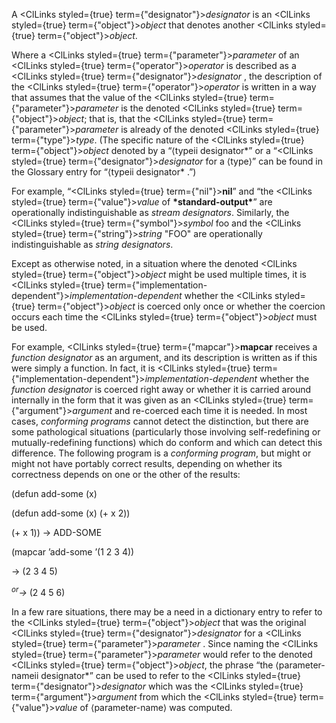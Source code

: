  



A <ClLinks styled={true} term={"designator"}><i>designator</i></ClLinks> is an <ClLinks styled={true} term={"object"}><i>object</i></ClLinks> that denotes another <ClLinks styled={true} term={"object"}><i>object</i></ClLinks>. 



Where a <ClLinks styled={true} term={"parameter"}><i>parameter</i></ClLinks> of an <ClLinks styled={true} term={"operator"}><i>operator</i></ClLinks> is described as a <ClLinks styled={true} term={"designator"}><i>designator</i></ClLinks> , the description of the <ClLinks styled={true} term={"operator"}><i>operator</i></ClLinks> is written in a way that assumes that the value of the <ClLinks styled={true} term={"parameter"}><i>parameter</i></ClLinks> is the denoted <ClLinks styled={true} term={"object"}><i>object</i></ClLinks>; that is, that the <ClLinks styled={true} term={"parameter"}><i>parameter</i></ClLinks> is already of the denoted <ClLinks styled={true} term={"type"}><i>type</i></ClLinks>. (The specific nature of the <ClLinks styled={true} term={"object"}><i>object</i></ClLinks> denoted by a “⟨typeii designator*” or a “<ClLinks styled={true} term={"designator"}><i>designator</i></ClLinks> for a ⟨type⟩” can be found in the Glossary entry for “⟨typeii designator* .”) 



For example, “<ClLinks styled={true} term={"nil"}><b>nil</b></ClLinks>” and “the <ClLinks styled={true} term={"value"}><i>value</i></ClLinks> of **\*standard-output\***” are operationally indistinguishable as *stream designators*. Similarly, the <ClLinks styled={true} term={"symbol"}><i>symbol</i></ClLinks> foo and the <ClLinks styled={true} term={"string"}><i>string</i></ClLinks> "FOO" are operationally indistinguishable as *string designators*. 



Except as otherwise noted, in a situation where the denoted <ClLinks styled={true} term={"object"}><i>object</i></ClLinks> might be used multiple times, it is <ClLinks styled={true} term={"implementation-dependent"}><i>implementation-dependent</i></ClLinks> whether the <ClLinks styled={true} term={"object"}><i>object</i></ClLinks> is coerced only once or whether the coercion occurs each time the <ClLinks styled={true} term={"object"}><i>object</i></ClLinks> must be used. 











For example, <ClLinks styled={true} term={"mapcar"}><b>mapcar</b></ClLinks> receives a *function designator* as an argument, and its description is written as if this were simply a function. In fact, it is <ClLinks styled={true} term={"implementation-dependent"}><i>implementation-dependent</i></ClLinks> whether the *function designator* is coerced right away or whether it is carried around internally in the form that it was given as an <ClLinks styled={true} term={"argument"}><i>argument</i></ClLinks> and re-coerced each time it is needed. In most cases, *conforming programs* cannot detect the distinction, but there are some pathological situations (particularly those involving self-redefining or mutually-redefining functions) which do conform and which can detect this difference. The following program is a *conforming program*, but might or might not have portably correct results, depending on whether its correctness depends on one or the other of the results: 



(defun add-some (x) 



(defun add-some (x) (+ x 2)) 



(+ x 1)) → ADD-SOME 



(mapcar ’add-some ’(1 2 3 4)) 



→ (2 3 4 5) 



<i><sup>or</sup>→</i> (2 4 5 6) 



In a few rare situations, there may be a need in a dictionary entry to refer to the <ClLinks styled={true} term={"object"}><i>object</i></ClLinks> that was the original <ClLinks styled={true} term={"designator"}><i>designator</i></ClLinks> for a <ClLinks styled={true} term={"parameter"}><i>parameter</i></ClLinks> . Since naming the <ClLinks styled={true} term={"parameter"}><i>parameter</i></ClLinks> would refer to the denoted <ClLinks styled={true} term={"object"}><i>object</i></ClLinks>, the phrase “the ⟨parameter-nameii designator*” can be used to refer to the <ClLinks styled={true} term={"designator"}><i>designator</i></ClLinks> which was the <ClLinks styled={true} term={"argument"}><i>argument</i></ClLinks> from which the <ClLinks styled={true} term={"value"}><i>value</i></ClLinks> of ⟨parameter-name⟩ was computed. 



